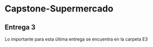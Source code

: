# Capstone-Supermercado

## Entrega 3

Lo importante para esta última entrega se encuentra en la carpeta E3